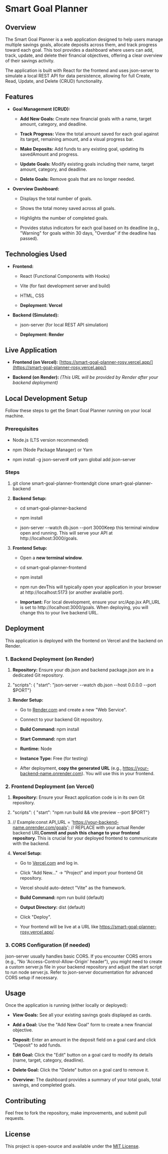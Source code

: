 Smart Goal Planner
==================

Overview
--------

The Smart Goal Planner is a web application designed to help users manage multiple savings goals, allocate deposits across them, and track progress toward each goal. This tool provides a dashboard where users can add, track, update, and delete their financial objectives, offering a clear overview of their savings activity.

The application is built with React for the frontend and uses json-server to simulate a local REST API for data persistence, allowing for full Create, Read, Update, and Delete (CRUD) functionality.

Features
--------

*   **Goal Management (CRUD):**
    
    *   **Add New Goals:** Create new financial goals with a name, target amount, category, and deadline.
        
    *   **Track Progress:** View the total amount saved for each goal against its target, remaining amount, and a visual progress bar.
        
    *   **Make Deposits:** Add funds to any existing goal, updating its savedAmount and progress.
        
    *   **Update Goals:** Modify existing goals including their name, target amount, category, and deadline.
        
    *   **Delete Goals:** Remove goals that are no longer needed.
        
*   **Overview Dashboard:**
    
    *   Displays the total number of goals.
        
    *   Shows the total money saved across all goals.
        
    *   Highlights the number of completed goals.
        
    *   Provides status indicators for each goal based on its deadline (e.g., "Warning" for goals within 30 days, "Overdue" if the deadline has passed).
        

Technologies Used
-----------------

*   **Frontend:**
    
    *   React (Functional Components with Hooks)
        
    *   Vite (for fast development server and build)
        
    *   HTML, CSS
        
    *   **Deployment: Vercel**
        
*   **Backend (Simulated):**
    
    *   json-server (for local REST API simulation)
        
    *   **Deployment: Render**
        

Live Application
----------------

*   **Frontend (on Vercel):** [https://smart-goal-planner-rosy.vercel.app/](https://smart-goal-planner-rosy.vercel.app/)
    
*   **Backend (on Render):** _(This URL will be provided by Render after your backend deployment)_
    

Local Development Setup
-----------------------

Follow these steps to get the Smart Goal Planner running on your local machine.

### Prerequisites

*   Node.js (LTS version recommended)
    
*   npm (Node Package Manager) or Yarn
    
*   npm install -g json-server# or# yarn global add json-server
    

### Steps

1.  git clone smart-goal-planner-frontendgit clone smart-goal-planner-backend
    
2.  **Backend Setup:**
    
    *   cd smart-goal-planner-backend
        
    *   npm install
        
    *   json-server --watch db.json --port 3000Keep this terminal window open and running. This will serve your API at http://localhost:3000/goals.
        
3.  **Frontend Setup:**
    
    *   Open a **new terminal window**.
        
    *   cd smart-goal-planner-frontend
        
    *   npm install
        
    *   npm run devThis will typically open your application in your browser at http://localhost:5173 (or another available port).
        
    *   **Important:** For local development, ensure your src/App.jsx API\_URL is set to http://localhost:3000/goals. When deploying, you will change this to your live backend URL.
        

Deployment
----------

This application is deployed with the frontend on Vercel and the backend on Render.

### 1\. Backend Deployment (on Render)

1.  **Repository:** Ensure your db.json and backend package.json are in a dedicated Git repository.
    
2.  "scripts": { "start": "json-server --watch db.json --host 0.0.0.0 --port $PORT"}
    
3.  **Render Setup:**
    
    *   Go to [Render.com](https://render.com/) and create a new "Web Service".
        
    *   Connect to your backend Git repository.
        
    *   **Build Command:** npm install
        
    *   **Start Command:** npm start
        
    *   **Runtime:** Node
        
    *   **Instance Type:** Free (for testing)
        
    *   After deployment, **copy the generated URL** (e.g., https://your-backend-name.onrender.com). You will use this in your frontend.
        

### 2\. Frontend Deployment (on Vercel)

1.  **Repository:** Ensure your React application code is in its own Git repository.
    
2.  "scripts": { "start": "npm run build && vite preview --port $PORT"}
    
3.  // Example:const API\_URL = 'https://your-backend-name.onrender.com/goals'; // REPLACE with your actual Render backend URL**Commit and push this change to your frontend repository.** This is crucial for your deployed frontend to communicate with the backend.
    
4.  **Vercel Setup:**
    
    *   Go to [Vercel.com](https://vercel.com/) and log in.
        
    *   Click "Add New..." -> "Project" and import your frontend Git repository.
        
    *   Vercel should auto-detect "Vite" as the framework.
        
    *   **Build Command:** npm run build (default)
        
    *   **Output Directory:** dist (default)
        
    *   Click "Deploy".
        
    *   Your frontend will be live at a URL like https://smart-goal-planner-rosy.vercel.app/.
        

### 3\. CORS Configuration (if needed)

json-server usually handles basic CORS. If you encounter CORS errors (e.g., "No 'Access-Control-Allow-Origin' header"), you might need to create a custom server.js file in your backend repository and adjust the start script to run node server.js. Refer to json-server documentation for advanced CORS setup if necessary.

Usage
-----

Once the application is running (either locally or deployed):

*   **View Goals:** See all your existing savings goals displayed as cards.
    
*   **Add a Goal:** Use the "Add New Goal" form to create a new financial objective.
    
*   **Deposit:** Enter an amount in the deposit field on a goal card and click "Deposit" to add funds.
    
*   **Edit Goal:** Click the "Edit" button on a goal card to modify its details (name, target, category, deadline).
    
*   **Delete Goal:** Click the "Delete" button on a goal card to remove it.
    
*   **Overview:** The dashboard provides a summary of your total goals, total savings, and completed goals.
    

Contributing
------------

Feel free to fork the repository, make improvements, and submit pull requests.

License
-------

This project is open-source and available under the [MIT License](LICENSE.md).